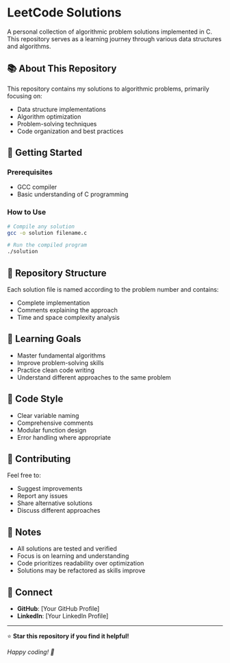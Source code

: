 # LeetCode Solutions

A personal collection of algorithmic problem solutions implemented in C. This repository serves as a learning journey through various data structures and algorithms.

## 📚 About This Repository

This repository contains my solutions to algorithmic problems, primarily focusing on:
- Data structure implementations
- Algorithm optimization
- Problem-solving techniques
- Code organization and best practices

## 🚀 Getting Started

### Prerequisites
- GCC compiler
- Basic understanding of C programming

### How to Use
```bash
# Compile any solution
gcc -o solution filename.c

# Run the compiled program
./solution
```

## 📁 Repository Structure

Each solution file is named according to the problem number and contains:
- Complete implementation
- Comments explaining the approach
- Time and space complexity analysis

## 🎯 Learning Goals

- Master fundamental algorithms
- Improve problem-solving skills
- Practice clean code writing
- Understand different approaches to the same problem

## 📖 Code Style

- Clear variable naming
- Comprehensive comments
- Modular function design
- Error handling where appropriate

## 🤝 Contributing

Feel free to:
- Suggest improvements
- Report any issues
- Share alternative solutions
- Discuss different approaches

## 📝 Notes

- All solutions are tested and verified
- Focus is on learning and understanding
- Code prioritizes readability over optimization
- Solutions may be refactored as skills improve

## 🔗 Connect

- **GitHub**: [Your GitHub Profile]
- **LinkedIn**: [Your LinkedIn Profile]

---

⭐ **Star this repository if you find it helpful!**

*Happy coding! 🚀*